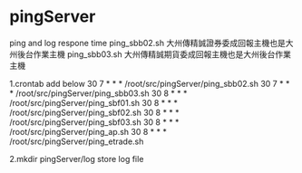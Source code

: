 # pingServer
ping and log respone time
ping_sbb02.sh 大州傳精誠證券委成回報主機也是大州後台作業主機
ping_sbb03.sh 大州傳精誠期貨委成回報主機也是大州後台作業主機

1.crontab add below
30 7 * * * /root/src/pingServer/ping_sbb02.sh
30 7 * * * /root/src/pingServer/ping_sbb03.sh
30 8 * * * /root/src/pingServer/ping_sbf01.sh
30 8 * * * /root/src/pingServer/ping_sbf02.sh
30 8 * * * /root/src/pingServer/ping_sbf03.sh
30 8 * * * /root/src/pingServer/ping_ap.sh
30 8 * * * /root/src/pingServer/ping_etrade.sh

2.mkdir pingServer/log store log file
